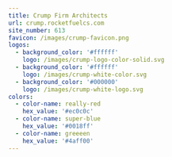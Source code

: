 ```yaml
---
title: Crump Firm Architects
url: crump.rocketfuelcs.com
site_number: 613
favicon: /images/crump-favicon.png
logos:
  - background_color: '#ffffff'
    logo: /images/crump-logo-color-solid.svg
  - background_color: '#ffffff'
    logo: /images/crump-white-color.svg
  - background_color: '#000000'
    logo: /images/crump-white-logo.svg
colors:
  - color-name: really-red
    hex_value: '#ec0c0c'
  - color-name: super-blue
    hex_value: '#0018ff'
  - color-name: greeeen
    hex_value: '#4aff00'
---
```


